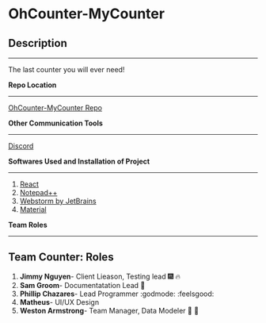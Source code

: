 # OhCounter-MyCounter

## Description
- - -
The last counter you will ever need!

**Repo Location**
- - -
[OhCounter-MyCounter Repo](https://github.com/soft-eng-practicum/ohcounter-mycounter)


**Other Communication Tools**
- - -
[Discord](https://discordapp.com)

**Softwares Used and Installation of Project**
- - -
1. [React](https://reactjs.org/)
2. [Notepad++](https://notepad-plus-plus.org/)
3. [Webstorm by JetBrains](https://www.jetbrains.com/webstorm/)
4. [Material](https://material-ui.com/)

**Team Roles**
- - -
## Team Counter: Roles
1. **Jimmy Nguyen**- Client Lieason, Testing lead  :fireworks: :fire:
2. **Sam Groom**- Documentatation Lead :metal:
3. **Phillip Chazares**- Lead Programmer :godmode: :feelsgood:
4. **Matheus**- UI/UX Design
5. **Weston Armstrong**- Team Manager, Data Modeler :muscle: :muscle:
